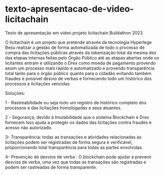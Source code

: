 # texto-apresentacao-de-video-licitachain
Texto de apresentação em video projeto licitachain Buildathon 2023

O licitachain é um projeto que pretende através da tecnologia Hyperlege Besu realizar a gestão de forma automatizada de todo o processo de compra das licitações públicas através da tokenização total da mesma dez das etapas internas feitas pelo Órgão Público até as etapas abertas onde os licitantes entram e utilizando o Drex como moeda de pagamento provendo assim um processo mais rápido e automatizado e provendo transparência total tanto para o órgão público quanto para o cidadão evitando também fraudes e possível desvio de verbas e fornecendo todo um histórico dos processos e licitações vencidas

Soluções:

1 - Rastreabilidade ou seja todo um registro de histórico completo dos processos e
das licitações homologadas e seus atuantes.

2 - Segurança, devido à Imutabilidade que o sistema Blockchain e Drex fornecem Isso ajuda a proteger os dados das licitações contra fraudes e acesso não autorizado.

3- Transparência: todas as transações e atividades relacionadas às licitações podem ser registradas de forma segura e verificável, proporcionando total transparência para todas as partes envolvidas.

4- Prevenção de desvios de verba : O blockchain pode ajudar a prevenir desvios de verba, uma vez que todas as transações são registradas e podem ser rastreadas de forma transparente.
